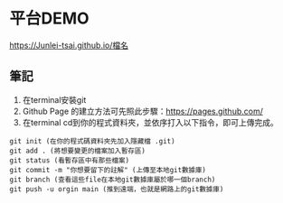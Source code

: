 # 平台DEMO
https://Junlei-tsai.github.io/檔名

## 筆記
1. 在terminal安裝git
2. Github Page 的建立方法可先照此步驟：https://pages.github.com/
3. 在terminal cd到你的程式資料夾，並依序打入以下指令，即可上傳完成。

```
git init (在你的程式碼資料夾先加入隱藏檔 .git)
git add . (將想要變更的檔案加入暫存區)
git status (看暫存區中有那些檔案)
git commit -m "你想要留下的註解" (上傳至本地git數據庫)
git branch (查看這些file在本地git數據庫屬於哪一個branch)
git push -u orgin main (推到遠端，也就是網路上的git數據庫)
```

